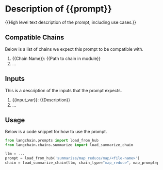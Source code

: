 <!-- Add a template for READMEs that capture the utility of prompts -->

# Description of {{prompt}}

{{High level text description of the prompt, including use cases.}}

## Compatible Chains

Below is a list of chains we expect this prompt to be compatible with.

1. {{Chain Name}}: {{Path to chain in module}}
2. ...

## Inputs

This is a description of the inputs that the prompt expects.

1. {{input_var}}: {{Description}}
2. ...


## Usage

Below is a code snippet for how to use the prompt.

```python
from langchain.prompts import load_from_hub
from langchain.chains.summarize import load_summarize_chain

llm = ...
prompt = load_from_hub('summarize/map_reduce/map/<file-name>')
chain = load_summarize_chain(llm, chain_type="map_reduce", map_prompt=prompt)
```

